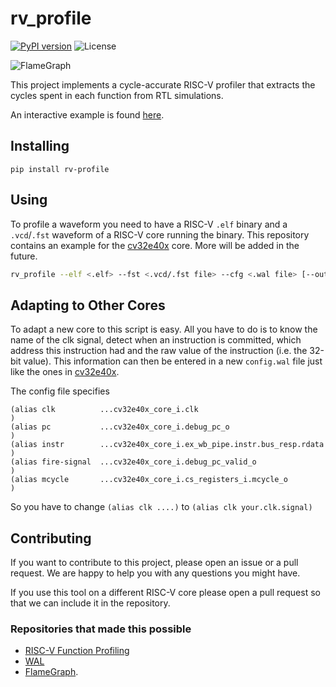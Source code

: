 # rv_profile 
[![PyPI version](https://img.shields.io/pypi/v/rv-profile)](https://pypi.org/project/rv-profile/)
![License](https://img.shields.io/pypi/l/rv-profile)

![FlameGraph](https://vincenzo-petrolo.github.io/flamegraph_example/flamegraph.svg)

This project implements a cycle-accurate RISC-V profiler that extracts the cycles spent in each function from RTL simulations.


An interactive example is found [here](https://vincenzo-petrolo.github.io/flamegraph_example/flamegraph.svg).

## Installing
```
pip install rv-profile
```

## Using
To profile a waveform you need to have a RISC-V `.elf` binary and a `.vcd`/`.fst` waveform of a RISC-V core running the binary.
This repository contains an example for the [cv32e40x](https://github.com/Vincenzo-Petrolo/riscv-function-profiling/blob/main/cv32e40x/) core. More will be added in the future.

```bash
rv_profile --elf <.elf> --fst <.vcd/.fst file> --cfg <.wal file> [--out <flamegraph.svg>]
```

<!-- ## How does it work?
1. This program extracts information about the functions from the `.elf` file using the "nm" command. This command prints a list of all symbols and their sizes.
2. Using this information the start and end addresses of functions are calculated. Then, the WAL code, which is embedded into the main script similar to SQL queries, searches the waveform for all executed instructions and their location in the binary.
3. The script further tracks the calls/returns of functions and calculates the time spent in each function and each of the child calls using the `mcycle` performance counter. The output is a flamegraph (`.data` file). 
4. Eventually, the `.data` file is converted to a `.svg` image using the FlameGraph perl script. -->

## Adapting to Other Cores
To adapt a new core to this script is easy. All you have to do is to know the name of the clk signal, detect when an instruction is committed, which address this instruction had and the raw value of the instruction (i.e. the 32-bit value).
This information can then be entered in a new `config.wal` file just like the ones in [cv32e40x](https://github.com/Vincenzo-Petrolo/riscv-function-profiling/blob/main/cv32e40x/config.wal).

The config file specifies 

```
(alias clk          ...cv32e40x_core_i.clk                              )
(alias pc           ...cv32e40x_core_i.debug_pc_o                       )
(alias instr        ...cv32e40x_core_i.ex_wb_pipe.instr.bus_resp.rdata  )
(alias fire-signal  ...cv32e40x_core_i.debug_pc_valid_o                 )
(alias mcycle       ...cv32e40x_core_i.cs_registers_i.mcycle_o          )
```

So you have to change `(alias clk ....)` to `(alias clk your.clk.signal)`

## Contributing
If you want to contribute to this project, please open an issue or a pull request. We are happy to help you with any questions you might have.

If you use this tool on a different RISC-V core please open a pull request so that we can include it in the repository.

### Repositories that made this possible
* [RISC-V Function Profiling](https://github.com/LucasKl/riscv-function-profiling) 
* [WAL](https://github.com/ics-jku/wal)
* [FlameGraph](https://github.com/brendangregg/FlameGraph).
